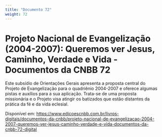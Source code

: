 ```yaml
---
title: "Documento 72"
weight: 72
---
```


# Projeto Nacional de Evangelização (2004-2007): Queremos ver Jesus, Caminho, Verdade e Vida - Documentos da CNBB 72

Este subsídio de Orientações Gerais apresenta a proposta central do Projeto de Evangelização para o quadriênio 2004-2007 e oferece algumas pistas e auxílios para a sua aplicação. Trata-se de uma proposta missionária e o Projeto visa atingir os batizados que estão distantes da prática da fé e da vida eclesial.

Disponível em: https://www.edicoescnbb.com.br/livros-digitais/documentos-da-cnbb/projeto-nacional-de-evangelizacao-2004-2007-queremos-ver-jesus-caminho-verdade-e-vida-documentos-da-cnbb-72-digital
